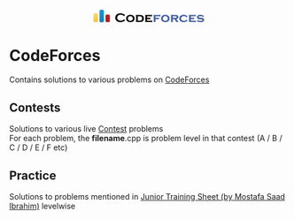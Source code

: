 <p align="center">
  <img src="cflogo.png" width = "200">
</p>

# CodeForces

Contains solutions to various problems on [CodeForces](https://codeforces.com)

## Contests

Solutions to various live [Contest](https://codeforces.com/contests) problems <br>
For each problem, the **filename**.cpp is problem level in that contest (A / B / C / D / E / F etc)

## Practice 

Solutions to problems mentioned in [Junior Training Sheet (by Mostafa Saad Ibrahim)](https://docs.google.com/spreadsheets/d/1iJZWP2nS_OB3kCTjq8L6TrJJ4o-5lhxDOyTaocSYc-k/edit#gid=84654839) levelwise